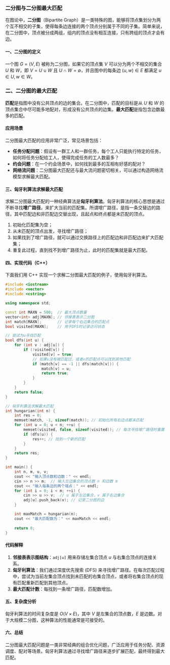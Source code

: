 
### 二分图与二分图最大匹配

在图论中，**二分图**（Bipartite Graph）是一类特殊的图，能够将顶点集划分为两个互不相交的子集，使得每条边连接的两个顶点分别属于不同的子集。简单来说，在二分图中，顶点被分成两组，组内的顶点没有相互连接，只有跨组的顶点才会有边。

#### 一、二分图的定义

一个图 $G = (V, E)$ 被称为二分图，如果它的顶点集 $V$ 可以分为两个不相交的集合 $U$ 和 $W$，即 $V = U \cup W$ 且 $U \cap W = \emptyset$，并且图中的每条边 $(u, w) \in E$ 都满足 $u \in U, w \in W$。

### 二、二分图的最大匹配

**匹配**是指图中没有公共顶点的边的集合。在二分图中，匹配的目标是从 $U$ 和 $W$ 的顶点集合中尽可能多地配对，形成没有公共顶点的边集。**最大匹配**是指包含边数最多的匹配。

#### 应用场景

二分图最大匹配的应用非常广泛，常见场景包括：

- **任务分配问题**：假设有一群工人和一群任务，每个工人只能执行特定的任务，如何将任务分配给工人，使得完成任务的工人数最多？
- **约会问题**：在一个约会场景中，如何找到最多的互相有好感的配对？
- **网络流问题**：二分图最大匹配还与最大流问题密切相关，可以通过构造网络流模型求解最大匹配。

#### 三、匈牙利算法求解最大匹配

求解二分图最大匹配的一种经典算法是**匈牙利算法**。匈牙利算法的核心思想是通过不断寻找**增广路径**，来扩大当前的匹配集。所谓增广路径，是指一条交替边的路径，其中匹配边和非匹配边交替出现，且起点和终点都是未匹配的顶点。

1. 初始化匹配集为空；
2. 从未匹配的顶点出发，寻找增广路径；
3. 如果找到了增广路径，就可以通过交换路径上的匹配边和非匹配边来扩大匹配集；
4. 重复此过程，直到找不到增广路径为止，此时的匹配集就是最大匹配。

#### 四、实现代码（C++）

下面我们用 C++ 实现一个求解二分图最大匹配的例子，使用匈牙利算法。

```cpp
#include <iostream>
#include <vector>
#include <cstring>

using namespace std;

const int MAXN = 500;  // 最大顶点数量
vector<int> adj[MAXN]; // 邻接表表示二分图
int match[MAXN];       // 记录每个右边集合的匹配点
bool visited[MAXN];    // 用于DFS时记录访问状态

// 尝试为u寻找匹配
bool dfs(int u) {
    for (int v : adj[u]) {
        if (!visited[v]) {
            visited[v] = true;
            // 如果v没有被匹配过，或者v的匹配点可以找到其他匹配
            if (match[v] == -1 || dfs(match[v])) {
                match[v] = u;
                return true;
            }
        }
    }
    return false;
}

// 匈牙利算法求解最大匹配
int hungarian(int n) {
    int res = 0;
    memset(match, -1, sizeof(match)); // 初始化所有右边点都未匹配
    for (int u = 0; u < n; ++u) {
        memset(visited, false, sizeof(visited)); // 每次寻找增广路径时重置访问状态
        if (dfs(u)) {
            res++; // 找到一个新的匹配
        }
    }
    return res;
}

int main() {
    int n, m, u, v;
    cout << "输入顶点数和边数：" << endl;
    cin >> n >> m;  // 输入左边集合的顶点数 n 和边数 m
    cout << "输入每条边的两个端点：" << endl;
    for (int i = 0; i < m; ++i) {
        cin >> u >> v;  // u 属于左边集合，v 属于右边集合
        adj[u].push_back(v); // 记录二分图的边
    }

    int maxMatch = hungarian(n);
    cout << "最大匹配数为：" << maxMatch << endl;
    
    return 0;
}
```

#### 代码解释

1. **邻接表表示图结构**：`adj[u]` 用来存储左集合顶点 $u$ 与右集合顶点的连接关系。
2. **匈牙利算法**：我们通过深度优先搜索 (DFS) 来寻找增广路径。在每次匹配过程中，尝试为当前左集合顶点找到未匹配的右集合顶点，或者将右集合顶点的现有匹配重新匹配到其他顶点。
3. **最大匹配计数**：每找到一条增广路径，匹配数增加。

#### 五、复杂度分析

匈牙利算法的时间复杂度是 $O(V \times E)$，其中 $V$ 是左集合的顶点数，$E$ 是边数。对于大规模二分图，这种算法的性能通常是可接受的。

#### 六、总结

二分图最大匹配问题是一类非常经典的组合优化问题，广泛应用于任务分配、资源调度、配对等场景。匈牙利算法通过寻找增广路径来逐步扩展匹配，最终得到最大匹配。